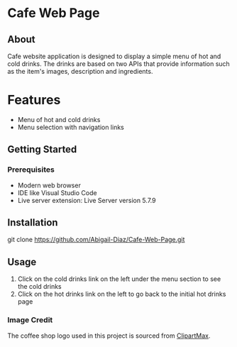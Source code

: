 # Cafe Web Page

## About
Cafe website application is designed to display a simple menu of hot and cold drinks. The drinks are based on two APIs that provide information such as the item's images, description and ingredients.

# Features
- Menu of hot and cold drinks
- Menu selection with navigation links

## Getting Started
### Prerequisites
- Modern web browser
- IDE like Visual Studio Code
- Live server extension: Live Server version 5.7.9
## Installation
 git clone https://github.com/Abigail-Diaz/Cafe-Web-Page.git
## Usage
1. Click on the cold drinks link on the left under the menu section to see the cold drinks
2. Click on the hot drinks link on the left to go back to the initial hot drinks page
### Image Credit
The coffee shop logo used in this project is sourced from [ClipartMax](https://www.clipartmax.com/middle/m2i8N4K9H7N4i8K9_coffee-shop-logo-design-cafe-logo-png/).
